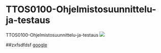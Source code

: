 # TTOS0100-Ohjelmistosuunnittelu-ja-testaus
TTOS0100-Ohjelmistosuunnittelu-ja-testaus
![](http://twentyfirstlegion.com/wp-content/uploads/sites/12/2014/05/Sammy-L.jpg)


##zxfsdfdsf
[google](www.google.fi)
